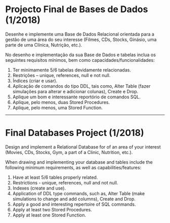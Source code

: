 # Projecto Final de Bases de Dados (1/2018)

Desenhe e implemente uma Base de Dados Relacional orientada para a gestão 
de uma área do seu interesse (Filmes, CDs, Stocks, Ginásio, uma parte de uma Clínica, Nutrição, etc.).

No desenho e implementação da sua Base de Dados e tabelas inclua os seguintes requisitos mínimos, 
bem como capacidades/funcionalidades:

  1. Ter minimamente 5/6 tabelas devidamente relacionadas.
  2. Restrições – unique, references, null e not null.
  3. Índices (criar e usar).
  4. Aplicação de comandos do tipo DDL, tais como, Alter Table (fazer simulações para alterar e adicionar colunas), Create e Drop.
  5. Aplique um bom e interessante reportório de comandos SQL.
  6. Aplique, pelo menos, duas Stored Procedures.
  7. Aplique, pelo menos, uma Stored Function.

---

# Final Databases Project (1/2018)

Design and implement a Relational Database for
of an area of your interest (Movies, CDs, Stocks, Gym, a part of a Clinic, Nutrition, etc.).

When drawing and implementing your database and tables include the following minimum requirements,
as well as capabilities/features:

1. Have at least 5/6 tables properly related.
2. Restrictions - unique, references, null and not null.
3. Indexes (create and use).
4. Application of DDL type commands, such as, Alter Table (make simulations to change and add columns), Create and Drop.
5. Apply a good and interesting repertoire of SQL commands.
6. Apply at least two Stored Procedures.
7. Apply at least one Stored Function.
